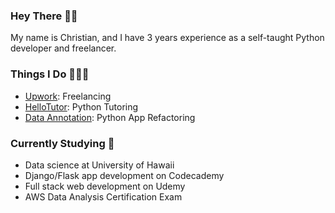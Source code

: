 ### Hey There 👋🏽
My name is Christian, and I have 3 years experience as a self-taught Python developer and freelancer.

### Things I Do 👨🏽‍💻
- [Upwork](https://www.upwork.com/freelancers/~0170b46925852a7c83): Freelancing
- [HelloTutor](https://www.hellotutor.org): Python Tutoring
- [Data Annotation](https://www.dataannotation.tech): Python App Refactoring

### Currently Studying 🧠
- Data science at University of Hawaii
- Django/Flask app development on Codecademy
- Full stack web development on Udemy
- AWS Data Analysis Certification Exam
